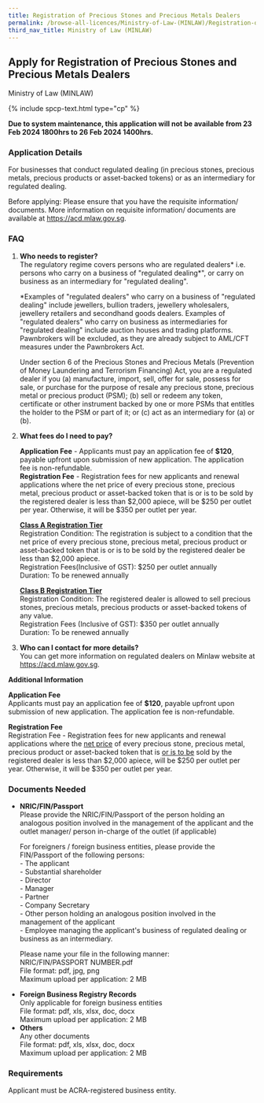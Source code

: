 ```yaml
---
title: Registration of Precious Stones and Precious Metals Dealers
permalink: /browse-all-licences/Ministry-of-Law-(MINLAW)/Registration-of-Precious-Stones-and-Precious-Metals-Dealers
third_nav_title: Ministry of Law (MINLAW)
---
```


## Apply for Registration of Precious Stones and Precious Metals Dealers

Ministry of Law (MINLAW)

{% include spcp-text.html type="cp" %}

<b>Due to system maintenance, this application will not be available from 23 Feb 2024 1800hrs to 26 Feb 2024 1400hrs.</b>

<H3>Application Details</H3>

<p>For businesses that conduct regulated dealing (in precious stones, precious metals, precious products or asset-backed tokens) or as an intermediary for regulated dealing.</p>
<p>Before applying: Please ensure that you have the requisite information/ documents. More information on requisite information/ documents are available at <a href="https://acd.mlaw.gov.sg/" target="_blank" rel="noopener">https://acd.mlaw.gov.sg</a>.</p>
<H3>FAQ</H3>
<ol>
<li><strong>Who needs to register?</strong><br>
The regulatory regime covers persons who are regulated dealers* i.e. persons who carry on a business of "regulated dealing*", or carry on business as an intermediary for "regulated dealing".<br>
<p>*Examples of "regulated dealers" who carry on a business of "regulated dealing" include jewellers, bullion traders, jewellery wholesalers, jewellery retailers and secondhand goods dealers. Examples of "regulated dealers" who carry on business as intermediaries for "regulated dealing" include auction houses and trading platforms. Pawnbrokers will be excluded, as they are already subject to AML/CFT measures under the Pawnbrokers Act.</p>
<p>Under section 6 of the Precious Stones and Precious Metals (Prevention of Money Laundering and Terrorism Financing) Act, you are a regulated dealer if you (a) manufacture, import, sell, offer for sale, possess for sale, or purchase for the purpose of resale any precious stone, precious metal or precious product (PSM); (b) sell or redeem any token, certificate or other instrument backed by one or more PSMs that entitles the holder to the PSM or part of it; or (c) act as an intermediary for (a) or (b).</p></li>
<li><strong>What fees do I need to pay?</strong><br>
<p><strong>Application Fee</strong> - Applicants must pay an application fee of <strong>$120</strong>, payable upfront upon submission of new application. The application fee is non-refundable.<br>
<strong>Registration Fee</strong> - Registration fees for new applicants and renewal applications where the net price of every precious stone, precious metal, precious product or asset-backed token that is or is to be sold by the registered dealer is less than $2,000 apiece, will be $250 per outlet per year. Otherwise, it will be $350 per outlet per year. <br></p>
<p><Strong><u>Class A Registration Tier</u></Strong><br>
Registration Condition: The registration is subject to a condition that the net price of every precious stone, precious metal, precious product or asset-backed token that is or is to be sold by the registered dealer be less than $2,000 apiece.<br>
Registration Fees(Inclusive of GST): $250 per outlet annually<br>
Duration: To be renewed annually</p>
<p><Strong><u>Class B Registration Tier</u></Strong><br>
Registration Condition: The registered dealer is allowed to sell precious stones, precious metals, precious products or asset-backed tokens of any value.<br>
Registration Fees (Inclusive of GST): $350 per outlet annually<br>
Duration: To be renewed annually</p></li>
<li><strong>Who can I contact for more details?</strong><br>
You can get more information on regulated dealers on Minlaw website at <a href="https://acd.mlaw.gov.sg/" target="_blank" rel="noopener">https://acd.mlaw.gov.sg</a>.</li>
</ol>

<strong>Additional Information</strong>

<p><strong>Application Fee</strong><br>
Applicants must pay an application fee of <strong>$120</strong>, payable upfront upon submission of new application. The application fee is non-refundable.</p>
<p><strong>Registration Fee</strong><br>
Registration Fee - Registration fees for new applicants and renewal applications where the <u>net price</u> of every precious stone, precious metal, precious product or asset-backed token that is <u>or is to be</u> sold by the registered dealer is less than $2,000 apiece, will be $250 per outlet per year. Otherwise, it will be $350 per outlet per year.</p>

<H3>Documents Needed</H3>

<ul>
<li><strong>NRIC/FIN/Passport</strong><br>
Please provide the NRIC/FIN/Passport of the person holding an analogous position involved in the management of the applicant and the outlet manager/ person in-charge of the outlet (if applicable)<br>
<p>For foreigners / foreign business entities, please provide the FIN/Passport of the following persons:<br>
- The applicant<br>
- Substantial shareholder<br>
- Director<br>
- Manager<br>
- Partner<br>
- Company Secretary<br>
- Other person holding an analogous position involved in the management of the applicant<br>
- Employee managing the applicant's business of regulated dealing or business as an intermediary.</p>
<p>Please name your file in the following manner:<br>
NRIC/FIN/PASSPORT NUMBER.pdf<br>
File format: pdf, jpg, png<br>
Maximum upload per application: 2 MB</p></li>
<li><strong>Foreign Business Registry Records</strong><br>
Only applicable for foreign business entities<br>
File format: pdf, xls, xlsx, doc, docx<br>
Maximum upload per application: 2 MB</li>
<li><strong>Others</strong><br>
Any other documents<br>
File format: pdf, xls, xlsx, doc, docx<br>
Maximum upload per application: 2 MB</li>
</ul>

<H3>Requirements</H3>

<p>Applicant must be ACRA-registered business entity.</p>

